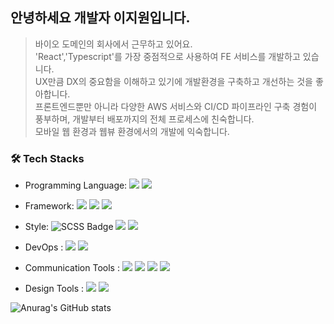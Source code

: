 ## 안녕하세요 개발자 이지원입니다.
> 바이오 도메인의 회사에서 근무하고 있어요.<br/>
> 'React','Typescript'를 가장 중점적으로 사용하여 FE 서비스를 개발하고 있습니다.<br/>
> UX만큼 DX의 중요함을 이해하고 있기에 개발환경을 구축하고 개선하는 것을 좋아합니다.<br/>
> 프론트엔드뿐만 아니라 다양한 AWS 서비스와 CI/CD 파이프라인 구축 경험이 풍부하며, 개발부터 배포까지의 전체 프로세스에 친숙합니다.<br/>
> 모바일 웹 환경과 웹뷰 환경에서의 개발에 익숙합니다.<br/>

### 🛠 Tech Stacks
  - Programming Language: <span><img src="https://img.shields.io/badge/JavaScript-F7DF1E?style=flat-square&logo=JavaScript&logoColor=white"/></span>
<span><img src="https://img.shields.io/badge/TypeScript-3178C6?style=flat-square&logo=TypeScript&logoColor=white"/></span>
  - Framework: <span><img src="https://img.shields.io/badge/React-61DAFB?style=flat-square&logo=React&logoColor=white"/></span>
<span><img src="https://img.shields.io/badge/Next.js-000000?style=flat-square&logo=Next.js&logoColor=white"/></span>
<span><img src="https://img.shields.io/badge/Angular-DD0031?style=flat-square&logo=angular&logoColor=white"/></span>

  - Style: <span><img src="https://img.shields.io/badge/SCSS-Preprocessor-CC6699?style=flat-square&logo=Sass&logoColor=white" alt="SCSS Badge"/></span>
<span><img src="https://img.shields.io/badge/styled_components-DB7093?style=flat-square&logo=styled-components&logoColor=white"/></span>
<span><img src="https://img.shields.io/badge/-Tailwind%20CSS-38B2AC?style=flat-square&logo=tailwindcss&logoColor=white"/></span>

* DevOps : <span><img src="https://img.shields.io/badge/Amazon AWS-232F3E?style=flat-square&logo=Amazon AWS&logoColor=white"/></span>
<span><img src="https://img.shields.io/badge/Docker-2496ED?style=flat-square&logo=docker&logoColor=white"/></span>


* Communication Tools : <span><img src="https://img.shields.io/badge/Slack-4A154B?style=flat-square&logo=Slack&logoColor=white"/></span>
<span><img src="https://img.shields.io/badge/Microsoft_Teams-6264A7?style=flat-square&logo=Microsoft Teams&logoColor=white"/></span>
<span><img src="https://img.shields.io/badge/Jira-0052CC?style=flat-square&logo=Jira&logoColor=white"/></span>
<span><img src="https://img.shields.io/badge/Notion-000000?style=flat-square&logo=Notion&logoColor=white"/></span>

* Design Tools : <span><img src="https://img.shields.io/badge/Figma-F24E1E?style=flat-square&logo=Figma&logoColor=white"/></span>
<span><img src="https://img.shields.io/badge/Photoshop-31A8FF?style=flat-square&logo=adobe-photoshop&logoColor=white"/></span>

![Anurag's GitHub stats](https://github-readme-stats.vercel.app/api?username=gbwlxhd97&show_icons=true&theme=radical)
